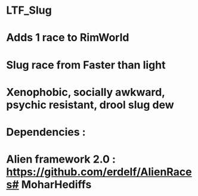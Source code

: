 # LTF_Slug
# Adds 1 race to RimWorld
# Slug race from Faster than light
# Xenophobic, socially awkward, psychic resistant, drool slug dew
# Dependencies : 
# Alien framework 2.0 : https://github.com/erdelf/AlienRaces# MoharHediffs
